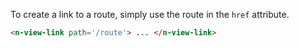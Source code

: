 To create a link to a route, simply use the route in the `href` attribute.

```html
<n-view-link path='/route'> ... </n-view-link>
```